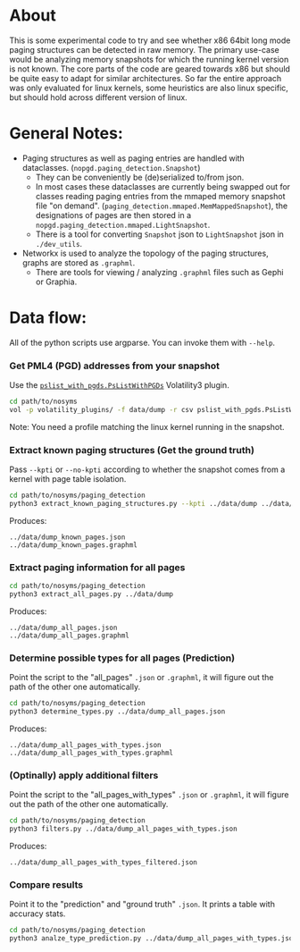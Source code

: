 # About
This is some experimental code to try and see whether x86 64bit long mode paging structures can be detected in raw memory.
The primary use-case would be analyzing memory snapshots for which the running kernel version is not known.
The core parts of the code are geared towards x86 but should be quite easy to adapt for similar architectures.
So far the entire approach was only evaluated for linux kernels, some heuristics are also linux specific, but should
hold across different version of linux.

# General Notes:
- Paging structures as well as paging entries are handled with dataclasses. (`nopgd.paging_detection.Snapshot`) 
  - They can be conveniently be (de)serialized to/from json.
  - In most cases these dataclasses are currently being swapped out for classes reading paging entries from the mmaped memory snapshot file "on demand". (`paging_detection.mmaped.MemMappedSnapshot`), the designations of pages are then stored in a `nopgd.paging_detection.mmaped.LightSnapshot`.
  - There is a tool for converting `Snapshot` json to `LightSnapshot` json in `./dev_utils`.
- Networkx is used to analyze the topology of the paging structures, graphs are stored as `.graphml`.
  - There are tools for viewing / analyzing `.graphml` files such as Gephi or Graphia.

# Data flow:
All of the python scripts use argparse. You can invoke them with `--help`.

### Get PML4 (PGD) addresses from your snapshot
Use the [`pslist_with_pgds.PsListWithPGDs`](volatility_plugins/pslist_with_pgds.py) Volatility3 plugin.
```bash
cd path/to/nosyms
vol -p volatility_plugins/ -f data/dump -r csv pslist_with_pgds.PsListWithPGDs > data/dump_pgds.csv
```
Note: You need a profile matching the linux kernel running in the snapshot.

### Extract known paging structures (Get the ground truth)
Pass `--kpti` or `--no-kpti` according to whether the snapshot comes from a kernel with page table isolation.
```bash
cd path/to/nosyms/paging_detection
python3 extract_known_paging_structures.py --kpti ../data/dump ../data/dump_pgds.csv
```
Produces:
```
../data/dump_known_pages.json
../data/dump_known_pages.graphml
```

### Extract paging information for all pages 
```bash
cd path/to/nosyms/paging_detection
python3 extract_all_pages.py ../data/dump
```
Produces:
```
../data/dump_all_pages.json
../data/dump_all_pages.graphml
```

### Determine possible types for all pages (Prediction)
Point the script to the "all_pages" `.json` or `.graphml`, it will figure out the path of the other one automatically.
```bash
cd path/to/nosyms/paging_detection
python3 determine_types.py ../data/dump_all_pages.json
```
Produces:
```
../data/dump_all_pages_with_types.json
../data/dump_all_pages_with_types.graphml
```
### (Optinally) apply additional filters
Point the script to the "all_pages_with_types" `.json` or `.graphml`, it will figure out the path of the other one automatically.
```bash
cd path/to/nosyms/paging_detection
python3 filters.py ../data/dump_all_pages_with_types.json
```
Produces:
```
../data/dump_all_pages_with_types_filtered.json
```

### Compare results
Point it to the "prediction" and "ground truth" `.json`.
It prints a table with accuracy stats.
```bash
cd path/to/nosyms/paging_detection
python3 analze_type_prediction.py ../data/dump_all_pages_with_types.json ../data/dump_known_pages.json
```